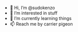 - 👋 Hi, I’m @sudokenzo
- 👀 I’m interested in stuff
- 🌱 I’m currently learning things
- 📫 Reach me by carrier pigeon 
